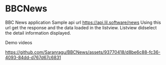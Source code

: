 # BBCNews
BBC News application
Sample api url https://api.lil.software/news
Using this url get the response and the data loaded in the listview. Listview didselect the detail information displayed.

Demo videos


https://github.com/Saranragu/BBCNews/assets/93770418/d8be6c88-fc36-4093-84dd-d767d67c6831

